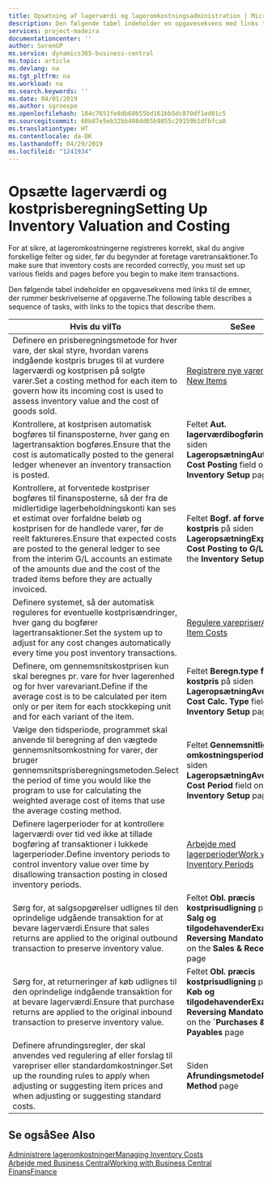 ```yaml
---
title: Opsætning af lagerværdi og lageromkostningsadministration | Microsoft Docs
description: Den følgende tabel indeholder en opgavesekvens med links til de emner, der rummer beskrivelserne af opgaverne.
services: project-madeira
documentationcenter: ''
author: SorenGP
ms.service: dynamics365-business-central
ms.topic: article
ms.devlang: na
ms.tgt_pltfrm: na
ms.workload: na
ms.search.keywords: ''
ms.date: 04/01/2019
ms.author: sgroespe
ms.openlocfilehash: 184c7651fe8db60b55bd161bb5dc870df1ed01c5
ms.sourcegitcommit: 60b87e5eb32bb408dd65b9855c29159b1dfbfca8
ms.translationtype: HT
ms.contentlocale: da-DK
ms.lasthandoff: 04/29/2019
ms.locfileid: "1241934"
---
```

# <a name="setting-up-inventory-valuation-and-costing"></a><span data-ttu-id="25518-103">Opsætte lagerværdi og kostprisberegning</span><span class="sxs-lookup"><span data-stu-id="25518-103">Setting Up Inventory Valuation and Costing</span></span>
<span data-ttu-id="25518-104">For at sikre, at lageromkostningerne registreres korrekt, skal du angive forskellige felter og sider, før du begynder at foretage varetransaktioner.</span><span class="sxs-lookup"><span data-stu-id="25518-104">To make sure that inventory costs are recorded correctly, you must set up various fields and pages before you begin to make item transactions.</span></span>

<span data-ttu-id="25518-105">Den følgende tabel indeholder en opgavesekvens med links til de emner, der rummer beskrivelserne af opgaverne.</span><span class="sxs-lookup"><span data-stu-id="25518-105">The following table describes a sequence of tasks, with links to the topics that describe them.</span></span>

|<span data-ttu-id="25518-106">**Hvis du vil**</span><span class="sxs-lookup"><span data-stu-id="25518-106">**To**</span></span>|<span data-ttu-id="25518-107">**Se**</span><span class="sxs-lookup"><span data-stu-id="25518-107">**See**</span></span>|  
|------------|-------------|  
|<span data-ttu-id="25518-108">Definere en prisberegningsmetode for hver vare, der skal styre, hvordan varens indgående kostpris bruges til at vurdere lagerværdi og kostprisen på solgte varer.</span><span class="sxs-lookup"><span data-stu-id="25518-108">Set a costing method for each item to govern how its incoming cost is used to assess inventory value and the cost of goods sold.</span></span>|[<span data-ttu-id="25518-109">Registrere nye varer</span><span class="sxs-lookup"><span data-stu-id="25518-109">Register New Items</span></span>](inventory-how-register-new-items.md)|  
|<span data-ttu-id="25518-110">Kontrollere, at kostprisen automatisk bogføres til finansposterne, hver gang en lagertransaktion bogføres.</span><span class="sxs-lookup"><span data-stu-id="25518-110">Ensure that the cost is automatically posted to the general ledger whenever an inventory transaction is posted.</span></span>|<span data-ttu-id="25518-111">Feltet **Aut. lagerværdibogføring** på siden **Lageropsætning**</span><span class="sxs-lookup"><span data-stu-id="25518-111">**Automatic Cost Posting** field on the **Inventory Setup** page</span></span>|  
|<span data-ttu-id="25518-112">Kontrollere, at forventede kostpriser bogføres til finansposterne, så der fra de midlertidige lagerbeholdningskonti kan ses et estimat over forfaldne beløb og kostprisen for de handlede varer, før de reelt faktureres.</span><span class="sxs-lookup"><span data-stu-id="25518-112">Ensure that expected costs are posted to the general ledger to see from the interim G/L accounts an estimate of the amounts due and the cost of the traded items before they are actually invoiced.</span></span>|<span data-ttu-id="25518-113">Feltet **Bogf. af forventet kostpris** på siden **Lageropsætning**</span><span class="sxs-lookup"><span data-stu-id="25518-113">**Expected Cost Posting to G/L** field on the **Inventory Setup** page</span></span>|  
|<span data-ttu-id="25518-114">Definere systemet, så der automatisk reguleres for eventuelle kostprisændringer, hver gang du bogfører lagertransaktioner.</span><span class="sxs-lookup"><span data-stu-id="25518-114">Set the system up to adjust for any cost changes automatically every time you post inventory transactions.</span></span>|[<span data-ttu-id="25518-115">Regulere varepriser</span><span class="sxs-lookup"><span data-stu-id="25518-115">Adjust Item Costs</span></span>](inventory-how-adjust-item-costs.md)|  
|<span data-ttu-id="25518-116">Definere, om gennemsnitskostprisen kun skal beregnes pr. vare for hver lagerenhed og for hver varevariant.</span><span class="sxs-lookup"><span data-stu-id="25518-116">Define if the average cost is to be calculated per item only or per item for each stockkeping unit and for each variant of the item.</span></span>|<span data-ttu-id="25518-117">Feltet **Beregn.type for gnsn. kostpris** på siden **Lageropsætning**</span><span class="sxs-lookup"><span data-stu-id="25518-117">**Average Cost Calc. Type** field on the **Inventory Setup** page</span></span>|  
|<span data-ttu-id="25518-118">Vælge den tidsperiode, programmet skal anvende til beregning af den vægtede gennemsnitsomkostning for varer, der bruger gennemsnitsprisberegningsmetoden.</span><span class="sxs-lookup"><span data-stu-id="25518-118">Select the period of time you would like the program to use for calculating the weighted average cost of items that use the average costing method.</span></span>|<span data-ttu-id="25518-119">Feltet **Gennemsnitlig omkostningsperiode** på siden **Lageropsætning**</span><span class="sxs-lookup"><span data-stu-id="25518-119">**Average Cost Period** field on the **Inventory Setup** page</span></span>|  
|<span data-ttu-id="25518-120">Definere lagerperioder for at kontrollere lagerværdi over tid ved ikke at tillade bogføring af transaktioner i lukkede lagerperioder.</span><span class="sxs-lookup"><span data-stu-id="25518-120">Define inventory periods to control inventory value over time by disallowing transaction posting in closed inventory periods.</span></span>|[<span data-ttu-id="25518-121">Arbejde med lagerperioder</span><span class="sxs-lookup"><span data-stu-id="25518-121">Work with Inventory Periods</span></span>](finance-how-to-work-with-inventory-periods.md)|  
|<span data-ttu-id="25518-122">Sørg for, at salgsopgørelser udlignes til den oprindelige udgående transaktion for at bevare lagerværdi.</span><span class="sxs-lookup"><span data-stu-id="25518-122">Ensure that sales returns are applied to the original outbound transaction to preserve inventory value.</span></span>|<span data-ttu-id="25518-123">Feltet **Obl. præcis kostprisudligning** på siden **Salg og tilgodehavender**</span><span class="sxs-lookup"><span data-stu-id="25518-123">**Exact Cost Reversing Mandatory** field on the **Sales & Receivables** page</span></span>|  
|<span data-ttu-id="25518-124">Sørg for, at returneringer af køb udlignes til den oprindelige indgående transaktion for at bevare lagerværdi.</span><span class="sxs-lookup"><span data-stu-id="25518-124">Ensure that purchase returns are applied to the original inbound transaction to preserve inventory value.</span></span>|<span data-ttu-id="25518-125">Feltet **Obl. præcis kostprisudligning** på siden **Køb og tilgodehavender**</span><span class="sxs-lookup"><span data-stu-id="25518-125">**Exact Cost Reversing Mandatory** field on the **´Purchases & Payables** page</span></span>|
|<span data-ttu-id="25518-126">Definere afrundingsregler, der skal anvendes ved regulering af eller forslag til varepriser eller standardomkostninger.</span><span class="sxs-lookup"><span data-stu-id="25518-126">Set up the rounding rules to apply when adjusting or suggesting item prices and when adjusting or suggesting standard costs.</span></span>|<span data-ttu-id="25518-127">Siden **Afrundingsmetode**</span><span class="sxs-lookup"><span data-stu-id="25518-127">**Rounding Method** page</span></span>|  

## <a name="see-also"></a><span data-ttu-id="25518-128">Se også</span><span class="sxs-lookup"><span data-stu-id="25518-128">See Also</span></span>  
[<span data-ttu-id="25518-129">Administrere lageromkostninger</span><span class="sxs-lookup"><span data-stu-id="25518-129">Managing Inventory Costs</span></span>](finance-manage-inventory-costs.md)  
[<span data-ttu-id="25518-130">Arbejde med Business Central</span><span class="sxs-lookup"><span data-stu-id="25518-130">Working with Business Central</span></span>](ui-work-product.md)  
[<span data-ttu-id="25518-131">Finans</span><span class="sxs-lookup"><span data-stu-id="25518-131">Finance</span></span>](finance.md)  
